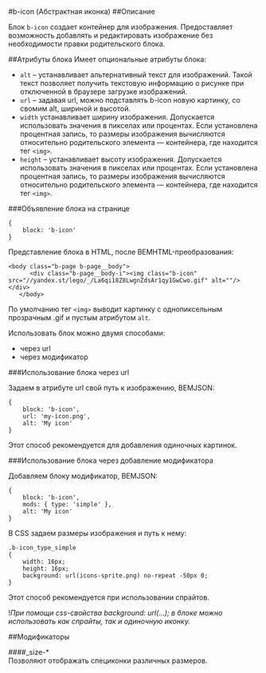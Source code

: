 #b-icon (Абстрактная иконка)
##Описание

Блок `b-icon` создает контейнер для изображения. Предоставляет возможность добавлять и редактировать изображение без необходимости правки родительского блока. 

##Атрибуты блока 
Имеет опциональные атрибуты блока:
  
* `alt` – устанавливает альтернативный текст для изображений. Такой текст позволяет получить текстовую информацию о рисунке при отключенной в браузере загрузке изображений.  
* `url` – задавая url, можно подставлять b-icon новую картинку, со свомим alt, шириной и высотой.  
* `width`  устанавливает ширину изображения. Допускается использовать значения в пикселах или процентах. Если установлена процентная запись, то размеры изображения вычисляются относительно родительского элемента — контейнера, где находится тег `<img>`.  
* `height` – устанавливает высоту изображения. Допускается использовать значения в пикселах или процентах. Если установлена процентная запись, то размеры изображения вычисляются относительно родительского элемента — контейнера, где находится тег `<img>`.

###Объявление блока на странице

```
{
	block: 'b-icon'
}
```

Представление блока в HTML, после BEMHTML-преобразования:

```
<body class="b-page b-page__body">
      <div class="b-page__body-i"><img class="b-icon" src="//yandex.st/lego/_/La6qi18Z8LwgnZdsAr1qy1GwCwo.gif" alt=""/></div>
   </body>
```
По умолчанию тег `<img>` выводит картинку с однопиксельным прозрачным .gif и пустым атрибутом `alt`.

Использовать блок можно двумя способами:

* через url  
* через модификатор

###Использование блока через url

Задаем в атрибуте url свой путь к изображению, BEMJSON:

```
{
	block: 'b-icon',
	url: 'my-icon.png',
	alt: 'My icon'
}
```
Этот способ рекомендуется для добавления одиночных картинок.

###Использование блока через добавление модификатора

Добавляем блоку модификатор, BEMJSON:

```
{
	block: 'b-icon',
	mods: { type: 'simple' },
	alt: 'My icon'
}
```
В CSS задаем размеры изображения и путь к нему:

```
.b-icon_type_simple
{
    width: 16px;
    height: 16px;
    background: url(icons-sprite.png) no-repeat -50px 0;
}
```
Этот способ рекомендуется при использовании спрайтов.


!_При помощи css-свойства background: url(...); в блоке можно использовать как спрайты, так и одиночную иконку._

##Модификаторы

####_size-*  
Позволяют отображать специконки различных размеров.
